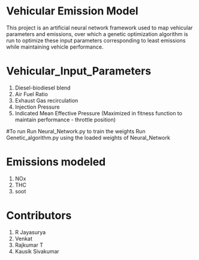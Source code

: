 # Vehicular Emission Model
This project is an artificial neural network framework used to map vehicular parameters and emissions, over which a genetic optimization algorithm is run to optimize these input parameters corresponding to least emissions while maintaining vehicle performance. 

# Vehicular_Input_Parameters
1) Diesel-biodiesel blend
2) Air Fuel Ratio
3) Exhaust Gas recirculation
4) Injection Pressure
5) Indicated Mean Effective Pressure (Maximized in fitness function to maintain performance - throttle position)

#To run
Run Neural_Network.py  to train the weights
Run Genetic_algorithm.py using the loaded weights of Neural_Network 

# Emissions modeled
1) NOx
2) THC
3) soot

# Contributors
1) R Jayasurya
2) Venkat
3) Rajkumar T
4) Kausik Sivakumar

